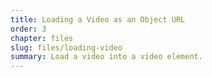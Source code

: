 ```yaml
---
title: Loading a Video as an Object URL
order: 3
chapter: files
slug: files/loading-video
summary: Load a video into a video element.
---
```


